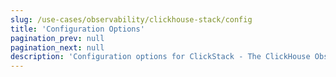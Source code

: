 ```yaml
---
slug: /use-cases/observability/clickhouse-stack/config
title: 'Configuration Options'
pagination_prev: null
pagination_next: null
description: 'Configuration options for ClickStack - The ClickHouse Observability Stack'
---
```


